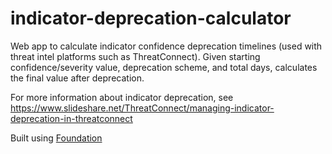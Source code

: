 # indicator-deprecation-calculator
Web app to calculate indicator confidence deprecation timelines (used with threat intel platforms such as ThreatConnect).
Given starting confidence/severity value, deprecation scheme, and total days, calculates the final value after deprecation.

For more information about indicator deprecation, see https://www.slideshare.net/ThreatConnect/managing-indicator-deprecation-in-threatconnect

Built using [Foundation](https://get.foundation)
